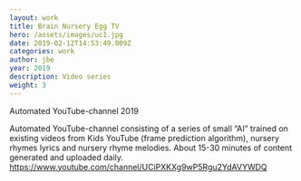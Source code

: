 ```yaml
---
layout: work
title: Brain Nursery Egg TV
hero: /assets/images/uc1.jpg
date: 2019-02-12T14:53:49.009Z
categories: work
author: jbe
year: 2019
description: Video series
weight: 3
---
```


Automated YouTube-channel
2019

Automated YouTube-channel consisting of a series of small “AI” trained on existing videos from Kids YouTube (frame prediction algorithm), nursery rhymes lyrics and nursery rhyme melodies. 
About 15-30 minutes of content generated and uploaded daily.
https://www.youtube.com/channel/UCiPXKXg9wP5Rgu2YdAVYWDQ